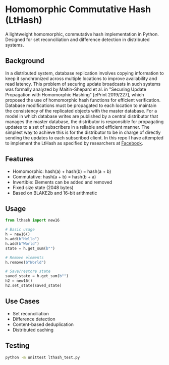 # Homomorphic Commutative Hash (LtHash)

A lightweight homomorphic, commutative hash implementation in Python. Designed for set reconciliation and difference detection in distributed systems.

## Background

In a distributed system, database replication involves copying information to keep it synchronized across multiple locations to improve availability and read latency. This problem of securing update broadcasts in such systems was formally analyzed by Maitin-Shepard et al. in "Securing Update Propagation with Homomorphic Hashing" [ePrint 2019/227], which proposed the use of homomorphic hash functions for efficient verification. Database modifications must be propagated to each location to maintain the consistency of the replicated objects with the master database. For a model in which database writes are published by a central distributor that manages the master database, the distributor is responsible for propagating updates to a set of subscribers in a reliable and efficient manner. The simplest way to achieve this is for the distributor to be in charge of directly sending the updates to each subscribed client. In this repo I have attempted to implement the LtHash as specified by researchers at [Facebook](https://eprint.iacr.org/2019/227.pdf).

## Features

- Homomorphic: hash(a) + hash(b) = hash(a + b)
- Commutative: hash(a + b) = hash(b + a)
- Invertible: Elements can be added and removed
- Fixed size state (2048 bytes)
- Based on BLAKE2b and 16-bit arithmetic

## Usage

```python
from lthash import new16

# Basic usage
h = new16()
h.add(b"Hello")
h.add(b"World")
state = h.get_sum(b"")

# Remove elements
h.remove(b"World")

# Save/restore state
saved_state = h.get_sum(b"")
h2 = new16()
h2.set_state(saved_state)
```

## Use Cases

- Set reconciliation
- Difference detection
- Content-based deduplication
- Distributed caching

## Testing

```bash
python -m unittest lthash_test.py
```
